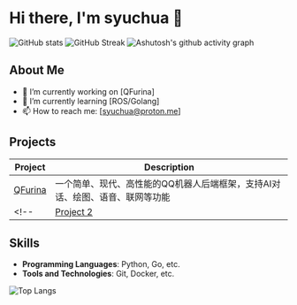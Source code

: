 <!-- ![visitors](https://visitor-badge.glitch.me/badge?page_id=syuchua&left_color=green&right_color=red) -->


# Hi there, I'm syuchua 👋

![GitHub stats](https://github-readme-stats.vercel.app/api?username=syuchua&show_icons=true&theme=radical)
![GitHub Streak](https://streak-stats.demolab.com/?user=syuchua)
![Ashutosh's github activity graph](https://github-readme-activity-graph.vercel.app/graph?username=syuchua)

## About Me

<!-- <img src="https://avatars.githubusercontent.com/u/syuchua" width="100"> -->

- 🔭 I’m currently working on [QFurina]
- 🌱 I’m currently learning [ROS/Golang]
- 📫 How to reach me: [syuchua@proton.me]

## Projects

| Project | Description |
| ------- | ----------- |
| [QFurina](https://github.com/syuchua/QFurina) | 一个简单、现代、高性能的QQ机器人后端框架，支持AI对话、绘图、语音、联网等功能 |
<!-- | [Project 2](https://github.com/syuchua/chatui) | Brief description of Project 2 | -->

## Skills

- **Programming Languages**: Python, Go, etc.
- **Tools and Technologies**: Git, Docker, etc.

![Top Langs](https://github-readme-stats.vercel.app/api/top-langs/?username=syuchua&layout=compact)

<!-- ## Connect with me -->

<!-- [![LinkedIn](https://img.shields.io/badge/-LinkedIn-blue?style=flat&logo=Linkedin&logoColor=white)](https://www.linkedin.com/in/your-profile)
[![Twitter](https://img.shields.io/badge/-Twitter-blue?style=flat&logo=Twitter&logoColor=white)](https://twitter.com/your-profile) -->
